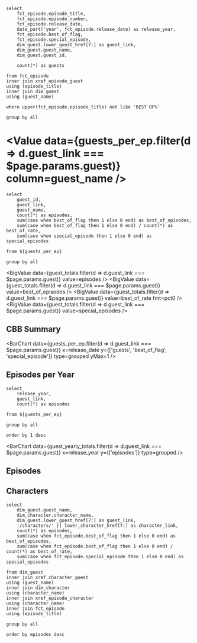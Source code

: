 ```guests_per_ep
select 
    fct_episode.episode_title, 
    fct_episode.episode_number, 
    fct_episode.release_date, 
    date_part('year', fct_episode.release_date) as release_year,
    fct_episode.best_of_flag, 
    fct_episode.special_episode,
    dim_guest.lower_guest_href[7:] as guest_link, 
    dim_guest.guest_name,
    dim_guest.guest_id,

    count(*) as guests

from fct_episode 
inner join xref_episode_guest
using (episode_title)
inner join dim_guest
using (guest_name)

where upper(fct_episode.episode_title) not like 'BEST OF%'

group by all
```
# <Value data={guests_per_ep.filter(d => d.guest_link === $page.params.guest)} column=guest_name />

```guest_totals
select 
    guest_id,
    guest_link, 
    guest_name,
    count(*) as episodes,
    sum(case when best_of_flag then 1 else 0 end) as best_of_episodes,
    sum(case when best_of_flag then 1 else 0 end) / count(*) as best_of_rate,
    sum(case when special_episode then 1 else 0 end) as special_episodes

from ${guests_per_ep}

group by all
```

<BigValue data={guest_totals.filter(d => d.guest_link === $page.params.guest)} value=episodes />
<BigValue data={guest_totals.filter(d => d.guest_link === $page.params.guest)} value=best_of_episodes />
<BigValue data={guest_totals.filter(d => d.guest_link === $page.params.guest)} value=best_of_rate fmt=pct0 />
<BigValue data={guest_totals.filter(d => d.guest_link === $page.params.guest)} value=special_episodes />

## CBB Summary

<BarChart 
    data={guests_per_ep.filter(d => d.guest_link === $page.params.guest)} 
    x=release_date 
    y={['guests', 'best_of_flag', 'special_episode']} 
    type=grouped
    yMax=1
/>

## Episodes per Year 

```guest_yearly_totals
select 
    release_year,
    guest_link, 
    count(*) as episodes

from ${guests_per_ep}

group by all

order by 1 desc
```

<BarChart 
    data={guest_yearly_totals.filter(d => d.guest_link === $page.params.guest)} 
    x=release_year
    y={['episodes']}
    type=grouped
/>

## Episodes 

<DataTable data="{guests_per_ep.filter(d => d.guest_link === $page.params.guest)}" >
    <Column id="episode_title" />
    <Column id="episode_number" />
    <Column id="release_date" />
    <Column id="guest_name" />
    <Column id="best_of_flag" />
    <Column id="special_episode" />
</DataTable>

## Characters

```character_guests
select
    dim_guest.guest_name,
    dim_character.character_name,
    dim_guest.lower_guest_href[7:] as guest_link, 
    '/characters/' || lower_character_href[7:] as character_link,
    count(*) as episodes,
    sum(case when fct_episode.best_of_flag then 1 else 0 end) as best_of_episodes,
    sum(case when fct_episode.best_of_flag then 1 else 0 end) / count(*) as best_of_rate,
    sum(case when fct_episode.special_episode then 1 else 0 end) as special_episodes

from dim_guest
inner join xref_character_guest
using (guest_name)
inner join dim_character 
using (character_name)
inner join xref_episode_character
using (character_name)
inner join fct_episode
using (episode_title)

group by all

order by episodes desc
```

<DataTable data="{character_guests.filter(d => d.guest_link === $page.params.guest)}" link=character_link>
    <Column id="character_name" />
    <Column id="episodes" />
    <Column id="best_of_episodes" />
    <Column id="best_of_rate" fmt=pct0/>
    <Column id="special_episodes" />
</DataTable>